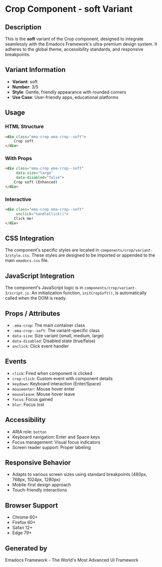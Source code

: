 # Crop Component - soft Variant

## Description
This is the **soft** variant of the Crop component, designed to integrate seamlessly with the Emadocs Framework's ultra-premium design system. It adheres to the global theme, accessibility standards, and responsive breakpoints.

## Variant Information
- **Variant**: soft
- **Number**: 3/5
- **Style**: Gentle, friendly appearance with rounded corners
- **Use Case**: User-friendly apps, educational platforms

## Usage

### HTML Structure
```html
<div class="ema-crop ema-crop--soft">
    Crop soft
</div>
```

### With Props
```html
<div class="ema-crop ema-crop--soft" 
     data-size="large" 
     data-disabled="false">
    Crop soft (Enhanced)
</div>
```

### Interactive
```html
<div class="ema-crop ema-crop--soft" 
     onclick="handleClick()">
    Click me!
</div>
```

## CSS Integration
The component's specific styles are located in `components/crop/variant-3/style.css`. These styles are designed to be imported or appended to the main `emadocs.css` file.

## JavaScript Integration
The component's JavaScript logic is in `components/crop/variant-3/script.js`. An initialization function, `initCropSoft()`, is automatically called when the DOM is ready.

## Props / Attributes
- `.ema-crop`: The main container class
- `.ema-crop--soft`: The variant-specific class
- `data-size`: Size variant (small, medium, large)
- `data-disabled`: Disabled state (true/false)
- `onclick`: Click event handler

## Events
- `click`: Fired when component is clicked
- `crop:click`: Custom event with component details
- `keydown`: Keyboard interaction (Enter/Space)
- `mouseenter`: Mouse hover enter
- `mouseleave`: Mouse hover leave
- `focus`: Focus gained
- `blur`: Focus lost

## Accessibility
- ARIA role: `button`
- Keyboard navigation: Enter and Space keys
- Focus management: Visual focus indicators
- Screen reader support: Proper labeling

## Responsive Behavior
- Adapts to various screen sizes using standard breakpoints (480px, 768px, 1024px, 1280px)
- Mobile-first design approach
- Touch-friendly interactions

## Browser Support
- Chrome 60+
- Firefox 60+
- Safari 12+
- Edge 79+

## Generated by
Emadocs Framework - The World's Most Advanced UI Framework
